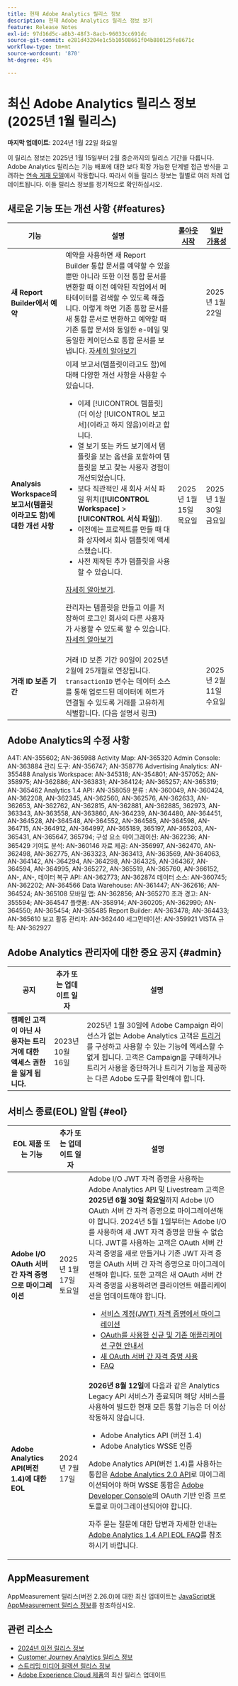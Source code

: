 ```yaml
---
title: 현재 Adobe Analytics 릴리스 정보
description: 현재 Adobe Analytics 릴리스 정보 보기
feature: Release Notes
exl-id: 97d16d5c-a8b3-48f3-8acb-96033cc691dc
source-git-commit: e281d43204e1c5b10508661f04b880125fe8671c
workflow-type: tm+mt
source-wordcount: '870'
ht-degree: 45%

---
```


# 최신 Adobe Analytics 릴리스 정보 (2025년 1월 릴리스)

**마지막 업데이트**: 2024년 1월 22일 화요일

이 릴리스 정보는 2025년 1월 15일부터 2월 중순까지의 릴리스 기간을 다룹니다. Adobe Analytics 릴리스는 기능 배포에 대한 보다 확장 가능한 단계별 접근 방식을 고려하는 [연속 게재 모델](releases.md)에서 작동합니다. 따라서 이들 릴리스 정보는 월별로 여러 차례 업데이트됩니다. 이들 릴리스 정보를 정기적으로 확인하십시오.

## 새로운 기능 또는 개선 사항 {#features}

| 기능 | 설명 | [롤아웃 시작](releases.md) | [일반 가용성](releases.md) |
| ----------- | ---------- | ------- | ---- |
| **새 Report Builder에서 예약** | 예약을 사용하면 새 Report Builder 통합 문서를 예약할 수 있을 뿐만 아니라 또한 이전 통합 문서를 변환할 때 이전 예약된 작업에서 메타데이터를 검색할 수 있도록 해줍니다. 이렇게 하면 기존 통합 문서를 새 통합 문서로 변환하고 예약할 때 기존 통합 문서와 동일한 e-메일 및 동일한 케이던스로 통합 문서를 보냅니다. [자세히 알아보기](/help/analyze/report-builder/schedule-reportbuilder.md) |  | 2025년 1월 22일 |
| **Analysis Workspace의 보고서(템플릿이라고도 함)에 대한 개선 사항** | 이제 보고서(템플릿이라고도 함)에 대해 다양한 개선 사항을 사용할 수 있습니다.<ul><li>이제 [!UICONTROL 템플릿](더 이상 [!UICONTROL 보고서](이라고 하지 않음)이라고 합니다.</li><li>열 보기 또는 카드 보기에서 템플릿을 보는 옵션을 포함하여 템플릿을 보고 찾는 사용자 경험이 개선되었습니다.</li><li>보다 직관적인 새 회사 서식 파일 위치(**[!UICONTROL Workspace]** > **[!UICONTROL 서식 파일]**).</li><li>이전에는 프로젝트를 만들 때 대화 상자에서 회사 템플릿에 액세스했습니다.</li><li>사전 제작된 추가 템플릿을 사용할 수 있습니다.</li></ul>[자세히 알아보기](https://experienceleague.adobe.com/en/docs/analytics/analyze/analysis-workspace/templates/use-templates).<p>관리자는 템플릿을 만들고 이를 저장하여 로그인 회사의 다른 사용자가 사용할 수 있도록 할 수 있습니다. [자세히 알아보기](https://experienceleague.adobe.com/en/docs/analytics/analyze/analysis-workspace/templates/create-templates) | 2025년 1월 15일 목요일 | 2025년 1월 30일 금요일 |
| **거래 ID 보존 기간** | 거래 ID 보존 기간 90일이 2025년 2월에 25개월로 연장됩니다. `transactionID` 변수는 데이터 소스를 통해 업로드된 데이터에 히트가 연결될 수 있도록 거래를 고유하게 식별합니다. (다음 설명서 링크) |  | 2025년 2월 11일 수요일 |

## Adobe Analytics의 수정 사항

A4T: AN-355602; AN-365988
Activity Map: AN-365320
Admin Console: AN-363884
관리 도구: AN-356747; AN-358776
Advertising Analytics: AN-355488
Analysis Workspace: AN-345318; AN-354801; AN-357052; AN-358975; AN-362886; AN-363831; AN-364124; AN-365257; AN-365319; AN-365462
Analytics 1.4 API: AN-358059
분류 : AN-360049, AN-360424, AN-362208, AN-362345, AN-362560, AN-362576, AN-362633, AN-362653, AN-362762, AN-362815, AN-362881, AN-362885, 362973, AN-363343, AN-363558, AN-363860, AN-364239, AN-364480, AN-364451, AN-364528, AN-364548, AN-364552, AN-364585, AN-364598, AN-364715, AN-364912, AN-364997, AN-365189, 365197, AN-365203, AN-365431, AN-365647, 365794;
구성 요소 마이그레이션: AN-362236; AN-365429
기여도 분석: AN-360146
자료 제공: AN-356997, AN-362470, AN-362498, AN-362775, AN-363323, AN-363413, AN-363569, AN-364063, AN-364142, AN-364294, AN-364298, AN-364325, AN-364367, AN-364594, AN-364995, AN-365272, AN-365519, AN-365760, AN-366152, AN-, AN-,
데이터 복구 API: AN-362773; AN-362874
데이터 소스: AN-360745; AN-362202; AN-364566
Data Warehouse: AN-361447; AN-362616; AN-364524; AN-365108
모바일 앱: AN-362856; AN-365270
초과 경고: AN-355594; AN-364547
플랫폼: AN-358914; AN-360205; AN-362990; AN-364550; AN-365454; AN-365485
Report Builder: AN-363478; AN-364433; AN-365610
보고 활동 관리자: AN-362440
세그먼테이션: AN-359921
VISTA 규칙: AN-362927

## Adobe Analytics 관리자에 대한 중요 공지 {#admin}

| 공지 | 추가 또는 업데이트 일자 | 설명 |
| ----------- | ---------- | ---------- |
| **캠페인 고객이 아닌 사용자는 트리거에 대한 액세스 권한을 잃게 됩니다.** | 2023년 10월 16일 | 2025년 1월 30일에 Adobe Campaign 라이선스가 없는 Adobe Analytics 고객은 [트리거](https://experienceleague.adobe.com/en/docs/core-services/interface/services/triggers)를 구성하고 사용할 수 있는 기능에 액세스할 수 없게 됩니다. 고객은 Campaign을 구매하거나 트리거 사용을 중단하거나 트리거 기능을 제공하는 다른 Adobe 도구를 확인해야 합니다. |

## 서비스 종료(EOL) 알림 {#eol}

| EOL 제품 또는 기능 | 추가 또는 업데이트 일자 | 설명 |
| --- | --- | --- |
| **Adobe I/O OAuth 서버 간 자격 증명으로 마이그레이션** | 2025년 1월 17일 토요일 | Adobe I/O JWT 자격 증명을 사용하는 Adobe Analytics API 및 Livestream 고객은 **2025년 6월 30일 화요일**&#x200B;까지 Adobe I/O OAuth 서버 간 자격 증명으로 마이그레이션해야 합니다. 2024년 5월 1일부터는 Adobe I/O를 사용하여 새 JWT 자격 증명을 만들 수 없습니다. JWT를 사용하는 고객은 OAuth 서버 간 자격 증명을 새로 만들거나 기존 JWT 자격 증명을 OAuth 서버 간 자격 증명으로 마이그레이션해야 합니다. 또한 고객은 새 OAuth 서버 간 자격 증명을 사용하려면 클라이언트 애플리케이션을 업데이트해야 합니다. <ul><li>[서비스 계정(JWT) 자격 증명에서 마이그레이션](https://developer.adobe.com/developer-console/docs/guides/authentication/ServerToServerAuthentication/migration/)</li><li>[OAuth를 사용한 신규 및 기존 애플리케이션 구현 안내서](https://developer.adobe.com/developer-console/docs/guides/authentication/ServerToServerAuthentication/implementation/)<li>[새 OAuth 서버 간 자격 증명 사용](https://developer.adobe.com/developer-console/docs/guides/authentication/ServerToServerAuthentication/implementation/)</li><li>[FAQ](https://developer.adobe.com/developer-console/docs/guides/authentication/ServerToServerAuthentication/faqs/)</li></ul> |
| **Adobe Analytics API(버전 1.4)에 대한 EOL** | 2024년 7월 17일 | **2026년 8월 12일**&#x200B;에 다음과 같은 Analytics Legacy API 서비스가 종료되며 해당 서비스를 사용하여 빌드한 현재 모든 통합 기능은 더 이상 작동하지 않습니다.<ul><li>Adobe Analytics API (버전 1.4)</li><li>Adobe Analytics WSSE 인증</li></ul><p>Adobe Analytics API(버전 1.4)를 사용하는 통합은 [Adobe Analytics 2.0 API](https://developer.adobe.com/analytics-apis/docs/2.0/)로 마이그레이션되어야 하며 WSSE 통합은 [Adobe Developer Console](https://developer.adobe.com/console)의 OAuth 기반 인증 프로토콜로 마이그레이션되어야 합니다.</p><p>자주 묻는 질문에 대한 답변과 자세한 안내는 [Adobe Analytics 1.4 API EOL FAQ](/help/admin/c-admin-api/c-admin-14-api-eol.md)를 참조하시기 바랍니다.</p> |


## AppMeasurement

AppMeasurement 릴리스(버전 2.26.0)에 대한 최신 업데이트는 [JavaScript용 AppMeasurement 릴리스 정보](https://experienceleague.adobe.com/docs/analytics/implementation/appmeasurement-updates.html)를 참조하십시오.


## 관련 리소스

* [2024년 이전 릴리스 정보](/help/release-notes/2024.md)
* [Customer Journey Analytics 릴리스 정보](https://experienceleague.adobe.com/docs/analytics-platform/using/releases/latest.html)
* [스트리밍 미디어 컬렉션 릴리스 정보](https://experienceleague.adobe.com/docs/media-analytics/using/additional-resources/release-notes.html)
* [Adobe Experience Cloud 제품](https://business.adobe.com/products/adobe-experience-cloud-products.html)의 최신 릴리스 업데이트
